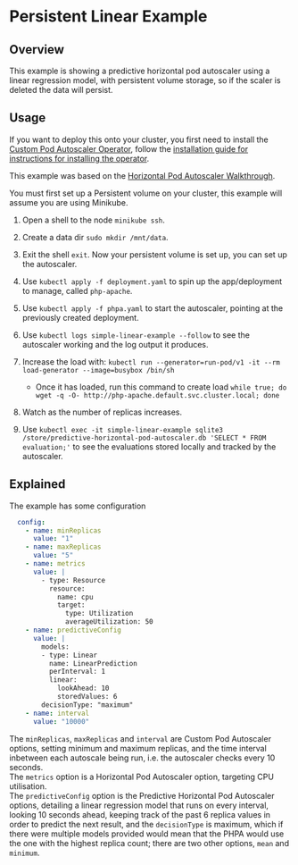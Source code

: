 # Persistent Linear Example

## Overview

This example is showing a predictive horizontal pod autoscaler using a linear regression model, with persistent volume storage, so if the scaler is deleted the data will persist.  

## Usage
If you want to deploy this onto your cluster, you first need to install the [Custom Pod Autoscaler Operator](https://github.com/jthomperoo/custom-pod-autoscaler-operator), follow the [installation guide for instructions for installing the operator](https://github.com/jthomperoo/custom-pod-autoscaler-operator/blob/master/INSTALL.md).  

This example was based on the [Horizontal Pod Autoscaler Walkthrough](https://kubernetes.io/docs/tasks/run-application/horizontal-pod-autoscale-walkthrough/).  

You must first set up a Persistent volume on your cluster, this example will assume you are using Minikube.
1. Open a shell to the node `minikube ssh`.
2. Create a data dir `sudo mkdir /mnt/data`.
3. Exit the shell `exit`.
Now your persistent volume is set up, you can set up the autoscaler.

1. Use `kubectl apply -f deployment.yaml` to spin up the app/deployment to manage, called `php-apache`.
2. Use `kubectl apply -f phpa.yaml` to start the autoscaler, pointing at the previously created deployment.
3. Use `kubectl logs simple-linear-example --follow` to see the autoscaler working and the log output it produces.
4. Increase the load with: `kubectl run --generator=run-pod/v1 -it --rm load-generator --image=busybox /bin/sh`
    * Once it has loaded, run this command to create load `while true; do wget -q -O- http://php-apache.default.svc.cluster.local; done`
5. Watch as the number of replicas increases.
6. Use `kubectl exec -it simple-linear-example sqlite3 /store/predictive-horizontal-pod-autoscaler.db 'SELECT * FROM evaluation;'` to see the evaluations stored locally and tracked by the autoscaler.

## Explained

The example has some configuration
```yaml
  config: 
    - name: minReplicas
      value: "1"
    - name: maxReplicas
      value: "5"
    - name: metrics
      value: |
        - type: Resource
          resource:
            name: cpu
            target:
              type: Utilization
              averageUtilization: 50
    - name: predictiveConfig
      value: |
        models:
        - type: Linear
          name: LinearPrediction
          perInterval: 1
          linear:
            lookAhead: 10
            storedValues: 6
        decisionType: "maximum"
    - name: interval
      value: "10000"
```
The `minReplicas`, `maxReplicas` and `interval` are Custom Pod Autoscaler options, setting minimum and maximum replicas, and the time interval inbetween each autoscale being run, i.e. the autoscaler checks every 10 seconds.  
The `metrics` option is a Horizontal Pod Autoscaler option, targeting CPU utilisation.  
The `predictiveConfig` option is the Predictive Horizontal Pod Autoscaler options, detailing a linear regression model that runs on every interval, looking 10 seconds ahead, keeping track of the past 6 replica values in order to predict the next result, and the `decisionType` is maximum, which if there were multiple models provided would mean that the PHPA would use the one with the highest replica count; there are two other options, `mean` and `minimum`.  

